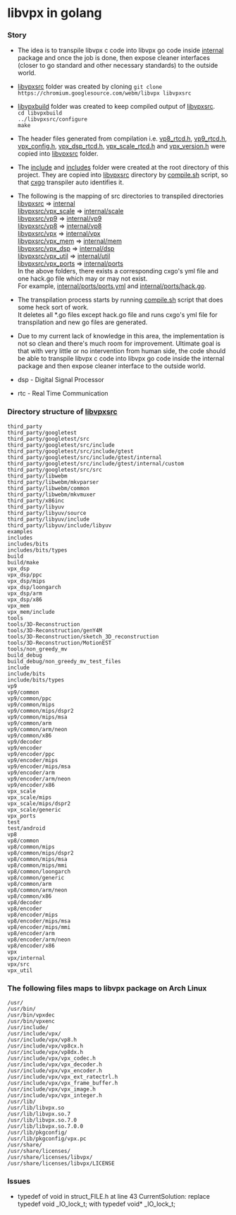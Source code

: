 # libvpx in golang #

### Story
* The idea is to transpile libvpx c code into libvpx go code inside [internal](/internal) package and once the job is done,
then expose cleaner interfaces (closer to go standard and other necessary standards) to the outside world.
* [libvpxsrc](/libvpxsrc) folder was created by cloning `git clone https://chromium.googlesource.com/webm/libvpx libvpxsrc`<br>
* [libvpxbuild](/libvpxbuild) folder was created to keep compiled output of [libvpxsrc](/libvpxsrc).<br>
`cd libvpxbuild `<br>
`../libvpxsrc/configure`<br>
`make`
* The header files generated from compilation i.e.
[vp8_rtcd.h](/libvpxbuild/vp8_rtcd.h),
[vp9_rtcd.h](/libvpxbuild/vp9_rtcd.h),
[vpx_config.h](/libvpxbuild/vpx_config.h),
[vpx_dsp_rtcd.h](/libvpxbuild/vpx_dsp_rtcd.h),
[vpx_scale_rtcd.h](/libvpxbuild/vpx_scale_rtcd.h) and 
[vpx_version.h](/libvpxbuild/vpx_version.h)
were copied into [libvpxsrc](/libvpxsrc) folder.
* The [include](/include) and [includes](/includes) folder were created at the root directory of this project.
They are copied into [libvpxsrc](/libvpxsrc) directory by [compile.sh](/compile.sh) script,
so that [cxgo](https://github.com/gotranspile/cxgo) transpiler auto identifies it.
* The following is the mapping of src directories to transpiled directories<br>
[libvpxsrc](/libvpxsrc)                        => [internal](/internal)<br>
[libvpxsrc/vpx_scale](libvpxsrc/vpx_scale)     => [internal/scale](internal/scale)<br>
[libvpxsrc/vp9](libvpxsrc/vp9)                 => [internal/vp9](internal/vp9)<br>
[libvpxsrc/vp8](libvpxsrc/vp8)                 => [internal/vp8](internal/vp8)<br>
[libvpxsrc/vpx](libvpxsrc/vpx)                 => [internal/vpx](internal/vpx)<br>
[libvpxsrc/vpx_mem](libvpxsrc/vpx_mem)         => [internal/mem](internal/mem)<br>
[libvpxsrc/vpx_dsp](libvpxsrc/vpx_dsp)         => [internal/dsp](internal/dsp)<br>
[libvpxsrc/vpx_util](libvpxsrc/vpx_util)       => [internal/util](internal/util)<br>
[libvpxsrc/vpx_ports](libvpxsrc/vpx_ports)     => [internal/ports](internal/ports)<br>
In the above folders, there exists a corresponding cxgo's yml file and one hack.go file which may or may not exist.<br>
For example, [internal/ports/ports.yml](internal/ports/ports.yml) and [internal/ports/hack.go](internal/ports/hack.go).
* The transpilation process starts by running [compile.sh](compile.sh) script that does some heck sort of work.<br>
It deletes all *.go files except hack.go file and runs cxgo's yml file for transpilation and new go files are generated.
* Due to my current lack of knowledge in this area, the implementation is not so clean and there's much room for improvement.
Ultimate goal is that with very little or no intervention from human side, the code should be able to transpile libvpx
c code into libvpx go code inside the internal package and then expose cleaner interface to the outside world.


* dsp - Digital Signal Processor
* rtc - Real Time Communication


### Directory structure of [libvpxsrc](/libvpxsrc) 
```
third_party
third_party/googletest
third_party/googletest/src
third_party/googletest/src/include
third_party/googletest/src/include/gtest
third_party/googletest/src/include/gtest/internal
third_party/googletest/src/include/gtest/internal/custom
third_party/googletest/src/src
third_party/libwebm
third_party/libwebm/mkvparser
third_party/libwebm/common
third_party/libwebm/mkvmuxer
third_party/x86inc
third_party/libyuv
third_party/libyuv/source
third_party/libyuv/include
third_party/libyuv/include/libyuv
examples
includes
includes/bits
includes/bits/types
build
build/make
vpx_dsp
vpx_dsp/ppc
vpx_dsp/mips
vpx_dsp/loongarch
vpx_dsp/arm
vpx_dsp/x86
vpx_mem
vpx_mem/include
tools
tools/3D-Reconstruction
tools/3D-Reconstruction/genY4M
tools/3D-Reconstruction/sketch_3D_reconstruction
tools/3D-Reconstruction/MotionEST
tools/non_greedy_mv
build_debug
build_debug/non_greedy_mv_test_files
include
include/bits
include/bits/types
vp9
vp9/common
vp9/common/ppc
vp9/common/mips
vp9/common/mips/dspr2
vp9/common/mips/msa
vp9/common/arm
vp9/common/arm/neon
vp9/common/x86
vp9/decoder
vp9/encoder
vp9/encoder/ppc
vp9/encoder/mips
vp9/encoder/mips/msa
vp9/encoder/arm
vp9/encoder/arm/neon
vp9/encoder/x86
vpx_scale
vpx_scale/mips
vpx_scale/mips/dspr2
vpx_scale/generic
vpx_ports
test
test/android
vp8
vp8/common
vp8/common/mips
vp8/common/mips/dspr2
vp8/common/mips/msa
vp8/common/mips/mmi
vp8/common/loongarch
vp8/common/generic
vp8/common/arm
vp8/common/arm/neon
vp8/common/x86
vp8/decoder
vp8/encoder
vp8/encoder/mips
vp8/encoder/mips/msa
vp8/encoder/mips/mmi
vp8/encoder/arm
vp8/encoder/arm/neon
vp8/encoder/x86
vpx
vpx/internal
vpx/src
vpx_util
```

### The following files maps to libvpx package on Arch Linux
```
/usr/
/usr/bin/
/usr/bin/vpxdec
/usr/bin/vpxenc
/usr/include/
/usr/include/vpx/
/usr/include/vpx/vp8.h
/usr/include/vpx/vp8cx.h
/usr/include/vpx/vp8dx.h
/usr/include/vpx/vpx_codec.h
/usr/include/vpx/vpx_decoder.h
/usr/include/vpx/vpx_encoder.h
/usr/include/vpx/vpx_ext_ratectrl.h
/usr/include/vpx/vpx_frame_buffer.h
/usr/include/vpx/vpx_image.h
/usr/include/vpx/vpx_integer.h
/usr/lib/
/usr/lib/libvpx.so
/usr/lib/libvpx.so.7
/usr/lib/libvpx.so.7.0
/usr/lib/libvpx.so.7.0.0
/usr/lib/pkgconfig/
/usr/lib/pkgconfig/vpx.pc
/usr/share/
/usr/share/licenses/
/usr/share/licenses/libvpx/
/usr/share/licenses/libvpx/LICENSE
```

### Issues
* typedef of void in struct_FILE.h at line 43
  CurrentSolution: replace typedef void _IO_lock_t; with typedef void* _IO_lock_t;
